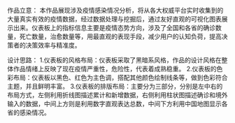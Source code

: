 作品立意：
本作品展现涉及疫情感染情况分析，将从各大权威平台实时收集到的大量真实有效的疫情数据，经过数据处理与挖掘后，通过友好直观的可视化图表展示出来。仪表板上的指标信息主要是疫情态势方向，涉及了全国和各省的确诊数量，死亡数量，治愈数量等，用最直观的表现手段，减少用户的认知负荷，提高决策者的决策效率与精准度。

设计思路：
1.仪表板的风格布局：仪表板采取了黑暗系风格，作品的设计风格在整体作品情绪上反映了现在疫情严重性，危险性，代表着成熟稳重。
2.仪表板的色彩布局：仪表板以黑色、红色为主色调，搭配其他颜色绘制线条等，做到色彩符合主题，并且鲜明丰富。
3.仪表板的排版布局：主要分为三部分，分别是左中右的布局方式，左侧利用折线图描述累计和新增数据，右侧利用柱状图描述确诊和境外输入的数据，中间上方则是利用数字直观表达总数，中间下方利用中国地图显示各省的感染情况。
